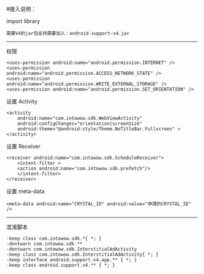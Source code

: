 #接入说明：

import library

	需要V4的jar包支持需要加入：android-support-v4.jar
***

权限

    <uses-permission android:name="android.permission.INTERNET" />
	<uses-permission android:name="android.permission.ACCESS_NETWORK_STATE" />
	<uses-permission android:name="android.permission.WRITE_EXTERNAL_STORAGE" />
	<uses-permission android:name="android.permission.SET_ORIENTATION" />

设置 Activity

	<activity
    	android:name="com.intowow.sdk.WebViewActivity"
        android:configChanges="orientation|screenSize"
        android:theme="@android:style/Theme.NoTitleBar.Fullscreen" >
	</activity>

设置 Receiver

	<receiver android:name="com.intowow.sdk.ScheduleReceiver">
    	<intent-filter >
    	<action android:name="com.intowow.sdk.prefetch"/>
    	</intent-filter>
	</receiver>

设置 meta-data

	<meta-data android:name="CRYSTAL_ID" android:value="申請的CRYSTAL_ID" />
***

混淆脚本

	-keep class com.intowow.sdk.*{ *; }
	-dontwarn com.intowow.sdk.**
	-dontwarn com.intowow.sdk.InterstitialAdActivity
	-keep class com.intowow.sdk.InterstitialAdActivity{ *; }
	-keep interface android.support.v4.app.** { *; }
	-keep class android.support.v4.** { *; }